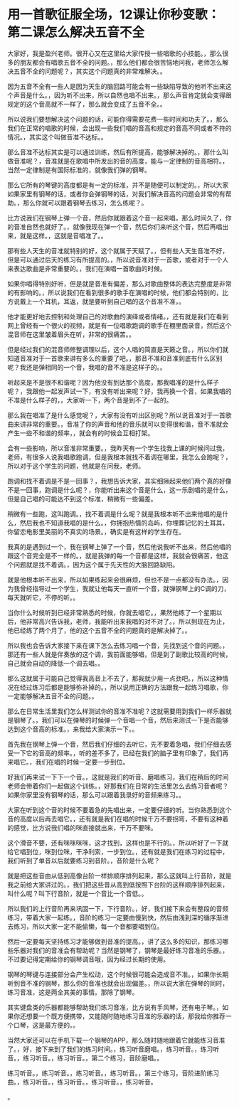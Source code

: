 # 用一首歌征服全场，12课让你秒变歌：第二课怎么解决五音不全

大家好，我是盈兴老师。很开心又在这里给大家传授一些唱歌的小技能。，那么很多的朋友都会有唱歌五音不全的问题。，那么他们都会很苦恼地问我，老师怎么解决五音不全的问题呢？，其实这个问题真的非常难解决。。

因为五音不全有一些人是因为天生的脑回路可能会有一些缺陷导致的他听不出来这个声音是什么。，因为听不出来，所以自然也唱不出来。，那么声音肯定就会变得跟规定的这个音高就不一样了，那么就会变成了五音不全。。

所以说我们要想解决这个问题的话，可能你得需要花费一些时间和功夫了。，那么我们在正常的唱歌的时候，会出现一些我们唱的音高和规定的音高不同或者不符的情况。，其实这个叫做音准不达标。。

那么音准不达标其实是可以通过训练，然后有所提高，能够解决掉的。，那什么叫做音准呢？，音准就是在歌唱中所发出的音的高度，能与一定律制的音高相符。，当然一定律制是有国际标准的，就像我们弹的钢琴。

那么它所有的琴键的高度都是有一定的标准，并不是随便可以制定的。，所以大家如果家里有钢琴的话，或者你会弹钢琴的话，对我们解决音高的问题会非常的有帮助。，那么你就可以跟着钢琴去练习，怎么练呢？。

比方说我们在钢琴上弹一个音，然后你就跟着这个音一起来唱，那么时间久了，你的音准自然也就好了。，就像我现在弹一个音，然后你们来听这个音，然后再唱出来，就是这样。，这就是音唱准了。。

那有些人天生的音准就特别的好，这个就属于天赋了。，但有些人天生音准不好，但是可以通过后天的练习有所提高的。，所以说音准对于一首歌，或者对于一个人来表达歌曲是非常重要的。，我们在演唱一首歌曲的时候。

如果你唱得特别好听，但是就是音准有偏差，那么对歌曲整体的表达完整度是非常的有影响的。，所以说我们在看到很多的歌手在演唱的时候，他们都会特别的，比方说戴上一个耳机，耳返，就是要听到自己唱的这个音准不准，。

他才能更好地去控制和处理自己的对歌曲的演绎或者情绪。，还有就是我们在看到网上曾经有一个很火的视频，就是有一位唱歌跑调的歌手在棚里面录音，然后这个混音师在这里皱着眉头在听，非常的很痛苦。。

但是经过我们的混音师修整调理以后，这个人唱的简直是天籁之音。，所以你们就知道音准对于一首歌来讲有多么的重要了吧。，那音不准和音准到底有什么区别呢？我还是弹相同的一个音，我唱的音不准是这样子的。。

听起来是不是很不和谐呢？因为他没有到达那个高度，那我唱准的是什么样子呢？，我跟他一起发声试一下，有没有听出来呢？好，我再换一个音，如果我唱的不准是什么样子的，，大家听一下，两个音是到不了一起的。

那么我在唱准了是什么感觉呢？，大家有没有听出区别呢？所以说音准对于一首歌曲来讲非常的重要。，音准了你的声音和他的音乐就可以变得很和谐，音不准就会产生一些不和谐的频率，，就会有的时候会互相打架。

会有一些影响，所以音准非常重要。，我昨天有一个学生找我上课的时候问过我，老师，有很多人说我唱歌跑调，但是我根本就找不着调在哪里，我怎么会跑呢？，所以对于这个学生的问题，他就是在问我，老师。

跑调和找不着调是不是一回事？，我想告诉大家，其实细揪起来他们两个真的好像不是一回事，跑调是什么呢？，你能听出来这个音是什么，这一乐剧唱的是什么，但是自己唱的可能达不到这个标准，稍微有一些偏差。

稍微有一些跑，这叫跑调。，找不着调是什么呢？就是我根本听不出来他唱的是什么，然后我也不知道我唱的是什么。，你拥抱热情的岛屿，你埋葬记忆的土耳其，你留恋电影里美丽的不真实的场景。，确实是有这样的学生存在。

我真的是遇到过一个，我在钢琴上弹了一个音，然后他说我听不出来，然后他唱的跟这个音完全是不一样的。，就是我弹的每一个音都是这样，我就会很痛苦，他这个问题就是找不着调。，因为这个属于先天性的大脑回路缺陷。

就是他根本听不出来，所以如果练起来会很麻烦，但也不是一点都没有办法。，因为我曾经指导过一个学生，我就让他每天一直听一个音，就弹钢琴上的C调的刀，每天就听它，不停的听。。

当你什么时候听到已经非常熟悉的时候，你就去唱它。，果然他练了一个星期以后，他非常高兴告诉我，老师，我能听出来我唱的对不对了。，所以到现在为止，他已经练了两个月了，他的这个五音不全的问题真的是解决掉了。。

所以我也会告诉大家接下来在课下怎么去练习唱一个音，先找到这个音的问题。，那还有一些人就是伴奏放的这个调，我前面能够唱，但是到了副歌比较高的时候，自己就会自动的降低一个调去唱。。

那么这就属于可能自己觉得我高音上不去了，那我就少用一点劲吧。，所以这种情况在经过练习后都是能够弥补掉的。，所以说用正确的方法跟我一起练习唱歌，你一定能够解决五音不全的问题。。

那么在日常生活里我们怎么样测试你的音准不准呢？这就需要用到我们一样乐器就是钢琴了。，我们可以在弹琴的时候弹一个音唱一个音，然后来测试一下是否能够达到这个音高的标准。，来我给大家演示一下。。

首先我在钢琴上弹一个音，然后我们仔细的去听它，先不要着急唱，我们仔细去感受一下它的音高的频率。，听的差不多了，已经在我们的脑子里有印象了，我们再来唱它。，我们在唱的时候一定要一步到位。

好我们再来试一下下一个音。，这就是我们的听音、磨唱练习，我们在稍后的时间老师会带着你们一起做这个训练。，好那我们在日常的生活里怎么去练习音者呢？如果你家里没有钢琴的话，那么可以跟着我录好的音频来练习。。

大家在听到这个音的时候不要着急的先唱出来，一定要仔细的听。当你熟悉到这个音的高度以后再去唱它。，还有就是我们在唱的时候千万不要拐弯，不要有这种着的感觉，比方说我们唱的咪直接就出来，千万不要咪。

这个滑音不要，还有咪咪咪咪，这才找到，这样也是不行的。，所以听好了一下就给它唱到位，咪到位咪，干净利索，一步到位。，还有就是我们在练习的过程中，我们听到了单音以后就要练习到音阶。，音阶是什么呢？

就是把这些音由从低到高像台阶一样排顺序排列起来，那么这就叫上行音阶，就是我之前给大家讲过的。，我们把这些音从高到低按照下台阶的这样顺序排列起来，叫什么呢？叫下行音阶，就是一个音比一个音低。。

所以我们的上行音阶再来巩固一下，下行音阶。，好，我们接下来会有整段的音频练习，带着大家一起练。，音阶的练习一定要由慢到快，然后由浅到深的循序渐进去练习，所以大家一定不能偷懒，每一个音都要唱到位。

然后一定要每天坚持练习才能够做到音准的提高。，讲了这么多的知识，那练习哪些乐器对我们的音准会有帮助呢？当然是钢琴了，钢琴是最好练习音准的乐器。，不过要记得定期给你的钢琴调音哦，因为经过长期的使用。

钢琴的琴键与连接部分会产生松动，这个时候很可能会造成音不准。，如果你长期听到音不准的钢琴，那么你的音准也就会出现偏差。，所以说大家在弹琴的同时，练习音准，这是两全其美的事情。那除了钢琴。

其实键盘类的乐器都能够帮助我们练习音准，比方说有手风琴，还有电子琴。，如果你还想要一个既方便携带，又能随时随地练习音准的乐器的话，那我给你推荐一个口琴，这是最方便的。。

当然大家还可以在手机下载一个钢琴的APP，那么随时随地跟着它就能练习音准了。，好，接下来到了我们的练习时间。，练习听音磨唱。，练习听音。，练习听音。，练习听音。，练习听音。，第二个练习，音阶磨唱。。

练习听音。，练习听音。，练习听音。，练习听音。，第三个练习，音阶进阶练习曲。，练习听音。，练习听音。，练习听音。，练习听音。

。